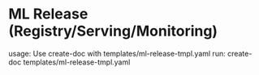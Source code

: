 # ML Release (Registry/Serving/Monitoring)

usage: Use create-doc with templates/ml-release-tmpl.yaml
run: create-doc templates/ml-release-tmpl.yaml
